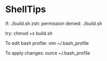# ShellTips

if: 
./build.sh
zsh: permission denied: ./build.sh

try:
chmod +x build.sh


To edit bash profile:
vim ~/.bash_profile

To apply changes:
ource ~/.bash_profile

